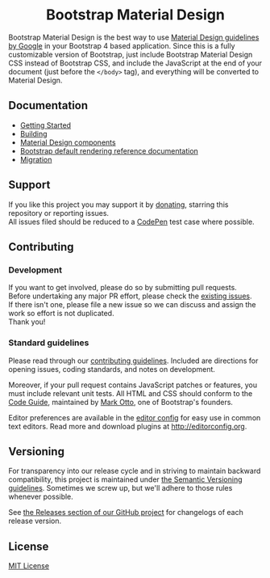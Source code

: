 <h1 align=center>Bootstrap Material Design</h1>

Bootstrap Material Design is the best way to use [Material Design guidelines by Google](http://www.google.com/design/spec/material-design/introduction.html)
in your Bootstrap 4 based application.
Since this is a fully customizable version of Bootstrap, just include Bootstrap Material Design CSS instead of Bootstrap CSS, and include the JavaScript at
the end of your document (just before the `</body>` tag), and everything will be converted to Material Design.


## Documentation

- [Getting Started](http://fezvrasta.github.io/bootstrap-material-design/getting-started/introduction/)
- [Building](http://fezvrasta.github.io/bootstrap-material-design/getting-started/building/)
- [Material Design components](http://fezvrasta.github.io/bootstrap-material-design/material-design/list-groups/)
- [Bootstrap default rendering reference documentation](http://fezvrasta.github.io/bootstrap-material-design/components/buttons/)
- [Migration](http://fezvrasta.github.io/bootstrap-material-design/migration/)

## Support

If you like this project you may support it by [donating](http://fezvrasta.github.io/bootstrap-material-design), starring this repository or reporting issues.  
All issues filed should be reduced to a [CodePen](http://codepen.io/rosskevin/pen/eJMMVB) test case where possible.


## Contributing

### Development
If you want to get involved, please do so by submitting pull requests.  
Before undertaking any major PR effort, please check the [existing issues](https://github.com/FezVrasta/bootstrap-material-design/issues).  
If there isn't one, please file a new issue so we can discuss and assign the work so effort is not duplicated.  
Thank you!

### Standard guidelines
Please read through our [contributing guidelines](CONTRIBUTING.md). Included are directions for opening issues, coding standards, and notes on development.

Moreover, if your pull request contains JavaScript patches or features, you must include relevant unit tests. All HTML and CSS should conform to the [Code Guide](http://codeguide.co/), maintained by [Mark Otto](https://github.com/mdo), one of Bootstrap's founders.

Editor preferences are available in the [editor config](https://github.com/FezVrasta/bootstrap-material-design/blob/master/.editorconfig) for easy use in common text editors. Read more and download plugins at <http://editorconfig.org>.


## Versioning

For transparency into our release cycle and in striving to maintain backward compatibility, this project is maintained under
[the Semantic Versioning guidelines](http://semver.org/). Sometimes we screw up, but we'll adhere to those rules whenever possible.

See [the Releases section of our GitHub project](https://github.com/fezvrasta/bootstrap-material-design/releases) for changelogs
of each release version.


## License
[MIT License](LICENSE.md)
